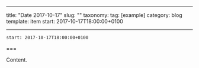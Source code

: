 
---
title: "Date 2017-10-17"
slug: ""
taxonomy:
tag: [example]
category: blog
template: item
start: 2017-10-17T18:00:00+0100

---

``start: 2017-10-17T18:00:00+0100``

===

Content.
